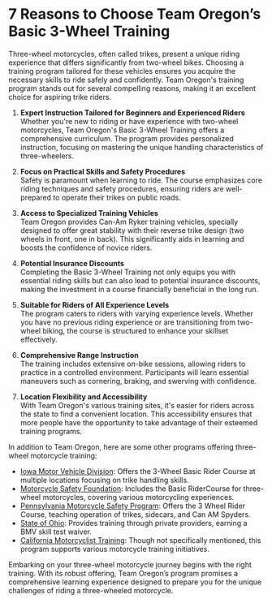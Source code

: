 # 7 Reasons to Choose Team Oregon’s Basic 3-Wheel Training

Three-wheel motorcycles, often called trikes, present a unique riding experience that differs significantly from two-wheel bikes. Choosing a training program tailored for these vehicles ensures you acquire the necessary skills to ride safely and confidently. Team Oregon's training program stands out for several compelling reasons, making it an excellent choice for aspiring trike riders.

1. **Expert Instruction Tailored for Beginners and Experienced Riders**  
   Whether you're new to riding or have experience with two-wheel motorcycles, Team Oregon's Basic 3-Wheel Training offers a comprehensive curriculum. The program provides personalized instruction, focusing on mastering the unique handling characteristics of three-wheelers.

2. **Focus on Practical Skills and Safety Procedures**  
   Safety is paramount when learning to ride. The course emphasizes core riding techniques and safety procedures, ensuring riders are well-prepared to operate their trikes on public roads.

3. **Access to Specialized Training Vehicles**  
   Team Oregon provides Can-Am Ryker training vehicles, specially designed to offer great stability with their reverse trike design (two wheels in front, one in back). This significantly aids in learning and boosts the confidence of novice riders.

4. **Potential Insurance Discounts**  
   Completing the Basic 3-Wheel Training not only equips you with essential riding skills but can also lead to potential insurance discounts, making the investment in a course financially beneficial in the long run.

5. **Suitable for Riders of All Experience Levels**  
   The program caters to riders with varying experience levels. Whether you have no previous riding experience or are transitioning from two-wheel biking, the course is structured to enhance your skillset effectively.

6. **Comprehensive Range Instruction**  
   The training includes extensive on-bike sessions, allowing riders to practice in a controlled environment. Participants will learn essential maneuvers such as cornering, braking, and swerving with confidence.

7. **Location Flexibility and Accessibility**  
   With Team Oregon's various training sites, it's easier for riders across the state to find a convenient location. This accessibility ensures that more people have the opportunity to take advantage of their esteemed training programs.

In addition to Team Oregon, here are some other programs offering three-wheel motorcycle training:

- [Iowa Motor Vehicle Division](/dir/iowa_motor_vehicle_division): Offers the 3-Wheel Basic Rider Course at multiple locations focusing on trike handling skills.
- [Motorcycle Safety Foundation](/dir/motorcycle_safety_foundation): Includes the Basic RiderCourse for three-wheel motorcycles, covering various motorcycling experiences.
- [Pennsylvania Motorcycle Safety Program](/dir/pennsylvania_motorcycle_safety_program): Offers the 3 Wheel Rider Course, teaching operation of trikes, sidecars, and Can AM Spyders.
- [State of Ohio](/dir/state_of_ohio): Provides training through private providers, earning a BMV skill test waiver.
- [California Motorcyclist Training](/dir/california_motorcyclist_training): Though not specifically mentioned, this program supports various motorcycle training initiatives.

Embarking on your three-wheel motorcycle journey begins with the right training. With its robust offering, Team Oregon’s program promises a comprehensive learning experience designed to prepare you for the unique challenges of riding a three-wheeled motorcycle.
